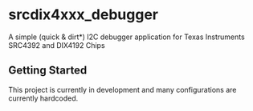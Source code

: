 # srcdix4xxx_debugger

A simple (quick & dirt*) I2C debugger application for Texas Instruments SRC4392 and DIX4192 Chips

## Getting Started

This project is currently in development and many configurations are currently hardcoded.